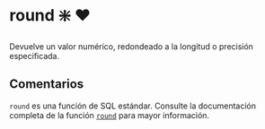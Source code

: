 ﻿---
SidebarGroup: "index-math-functions"
Autogenerated: true
---

# round ❇️ ❤️ 

Devuelve un valor numérico, redondeado a la longitud o precisión especificada.

## Comentarios 

`round` es una función de SQL estándar. Consulte la documentación completa de la función [`round`](https://learn.microsoft.com/es-es/sql/t-sql/functions/round-transact-sql) para mayor información.
